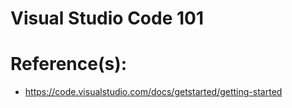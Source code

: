 # Visual Studio Code 101

# Reference(s):
- https://code.visualstudio.com/docs/getstarted/getting-started
